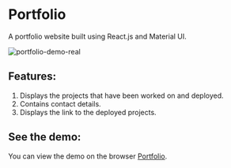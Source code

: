# Portfolio

A portfolio website built using React.js and Material UI.

![portfolio-demo-real](https://user-images.githubusercontent.com/54344301/188274579-7020c1b2-ac63-42e9-a46b-709f96332cb7.gif)

## Features:
1. Displays the projects that have been worked on and deployed.
2. Contains contact details.
3. Displays the link to the deployed projects.

## See the demo:

You can view the demo on the browser [Portfolio](https://ezinne-portfolio.netlify.app/).
